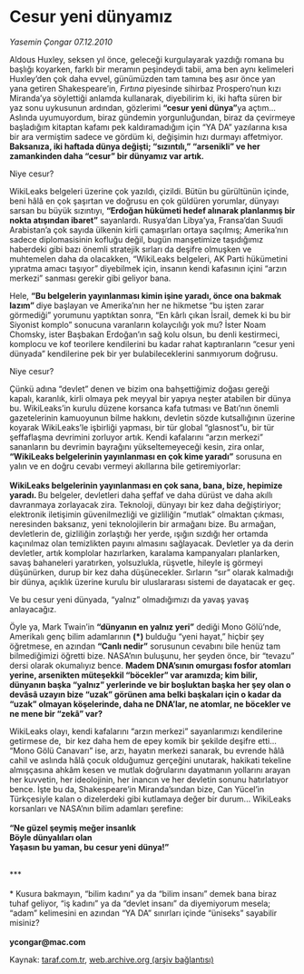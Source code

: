 # Cesur yeni dünyamız 

*Yasemin Çongar 07.12.2010*

<div class="yazi"><p>Aldous Huxley, seksen yıl önce, geleceği kurgulayarak yazdığı romana bu başlığı koyarken, farklı bir meramın peşindeydi tabii, ama ben aynı kelimeleri Huxley’den çok daha evvel, günümüzden tam tamına beş asır önce yan yana getiren Shakespeare’in, <i>Fırtına</i> piyesinde sihirbaz Prospero’nun kızı Miranda’ya söylettiği anlamda kullanarak, diyebilirim ki, iki hafta süren bir yaz sonu uykusunun ardından, gözlerimi <b>“cesur yeni dünya”</b>ya açtım... Aslında uyumuyordum, biraz gündemin yorgunluğundan, biraz da çevirmeye başladığım kitaptan kafamı pek kaldıramadığım için “YA DA” yazılarına kısa bir ara vermiştim sadece ve gördüm ki, değişimin hızı durmayı affetmiyor. <b>Baksanıza, iki haftada dünya değişti; “sızıntılı,” “arsenikli” ve her zamankinden daha “cesur” bir dünyamız var artık.</b></p>
<p>Niye cesur?</p>
<p>WikiLeaks belgeleri üzerine çok yazıldı, çizildi. Bütün bu gürültünün içinde, beni hâlâ en çok şaşırtan ve doğrusu en çok güldüren yorumlar, dünyayı sarsan bu büyük sızıntıyı, <b>“Erdoğan hükümeti hedef alınarak planlanmış bir nokta atışından ibaret”</b> sayanlardı. Rusya’dan Libya’ya, Fransa’dan Suudi Arabistan’a çok sayıda ülkenin kirli çamaşırları ortaya saçılmış; Amerika’nın sadece diplomasisinin kofluğu değil, bugün manşetimize taşıdığımız haberdeki gibi bazı önemli stratejik sırları da deşifre olmuşken ve muhtemelen daha da olacakken, “WikiLeaks belgeleri, AK Parti hükümetini yıpratma amacı taşıyor” diyebilmek için, insanın kendi kafasının içini “arzın merkezi” sanması gerekir gibi geliyor bana.</p>
<p>Hele, <b>“Bu belgelerin yayınlanması kimin işine yaradı, önce ona bakmak lazım” </b>diye başlayan ve Amerika’nın her ne hikmetse “bu işten zarar görmediği” yorumunu yaptıktan sonra, “En kârlı çıkan İsrail, demek ki bu bir Siyonist komplo” sonucuna varanların kolaycılığı yok mu? İster Noam Chomsky, ister Başbakan Erdoğan’ın sağ kolu olsun, bu denli kestirmeci, komplocu ve kof teorilere kendilerini bu kadar rahat kaptıranların “cesur yeni dünyada” kendilerine pek bir yer bulabileceklerini sanmıyorum doğrusu.</p>
<p>Niye cesur? </p>
<p>Çünkü adına “devlet” denen ve bizim ona bahşettiğimiz doğası gereği kapalı, karanlık, kirli olmaya pek meyyal bir yapıya neşter atabilen bir dünya bu. WikiLeaks’in kurulu düzene korsanca kafa tutması ve Batı’nın önemli gazetelerinin kamuoyunun bilme hakkını, devletin sözde kutsallığının üzerine koyarak WikiLeaks’le işbirliği yapması, bir tür global “glasnost”u, bir tür şeffaflaşma devrimini zorluyor artık. Kendi kafalarını “arzın merkezi” sananların bu devrimin bayrağını yükseltemeyeceği kesin, zira onlar, <b>“WikiLeaks belgelerinin yayınlanması en çok kime yaradı”</b> sorusuna en yalın ve en doğru cevabı vermeyi akıllarına bile getiremiyorlar:<br/><br/><b>WikiLeaks belgelerinin yayınlanması en çok sana, bana, bize, hepimize yaradı. </b>Bu belgeler, devletleri daha şeffaf ve daha dürüst ve daha akıllı davranmaya zorlayacak zira. Teknoloji, dünyayı bir kez daha değiştiriyor; elektronik iletişimin güvenilmezliği ve gizliliğin “mutlak” olmaktan çıkması, neresinden baksanız, yeni teknolojilerin bir armağanı bize. Bu armağan, devletlerin de, gizliliğin zorlaştığı her yerde, ışığın sızdığı her ortamda kaçınılmaz olan temizlikten payını almasını sağlayacak. Devletler ya da derin devletler, artık komplolar hazırlarken, karalama kampanyaları planlarken, savaş bahaneleri yaratırken, yolsuzlukla, rüşvetle, hileyle iş görmeyi düşünürken, durup bir kez daha düşünecekler. Sırların “sır” olarak kalmadığı bir dünya, açıklık üzerine kurulu bir uluslararası sistemi de dayatacak er geç.</p>
<p>Ve bu cesur yeni dünyada, “yalnız” olmadığımızı da yavaş yavaş anlayacağız.</p>
<p>Öyle ya, Mark Twain’in <b>“dünyanın en yalnız yeri”</b> dediği Mono Gölü’nde, Amerikalı genç bilim adamlarının <b>(*)</b> bulduğu “yeni hayat,” hiçbir şey öğretmese, en azından <b>“Canlı nedir”</b> sorusunun cevabını bile henüz tam bilmediğimizi öğretti bize. NASA’nın buluşunu, her şeyden önce, bir “tevazu” dersi olarak okumalıyız bence. <b>Madem DNA’sının omurgası fosfor atomları yerine, arsenikten müteşekkil “böcekler” var aramızda; kim bilir, dünyanın başka “yalnız” yerlerinde ve bir boşluktan başka her şey olan o devâsâ uzayın bize “uzak” görünen ama belki başkaları için o kadar da “uzak” olmayan köşelerinde, daha ne DNA’lar, ne atomlar, ne böcekler ve ne mene bir “zekâ” var?</b></p>
<p>WikiLeaks olayı, kendi kafalarını “arzın merkezi” sayanlarımızı kendilerine getirmese de,  bir kez daha hem de epey komik bir şekilde deşifre etti... “Mono Gölü Canavarı” ise, arzı, hayatın merkezi sanarak, bu evrende hâlâ cahil ve aslında hâlâ çocuk olduğumuz gerçeğini unutarak, hakikati tekeline almışçasına ahkâm kesen ve mutlak doğrularını dayatmanın yollarını arayan her kuvvetin, her ideolojinin, her inancın ve her devletin sonunu hatırlatıyor bence. İşte bu da, Shakespeare’in Miranda’sından bize, Can Yücel’in Türkçesiyle kalan o dizelerdeki gibi kutlamaya değer bir durum... WikiLeaks korsanları ve NASA’nın bilim adamları şerefine:<br/><br/><b>“Ne güzel şeymiş meğer insanlık<br/></b><b>Böyle dünyalıları olan<br/></b><b>Yaşasın bu yaman, bu cesur yeni dünya!”</b></p>
<p> <br/>***<br/><br/>* Kusura bakmayın, “bilim kadını” ya da “bilim insanı” demek bana biraz tuhaf geliyor, “iş kadını” ya da “devlet insanı” da diyemiyorum mesela; “adam” kelimesini en azından “YA DA” sınırları içinde “üniseks” sayabilir misiniz?<br/><br/><b>ycongar@mac.com</b></p></div>

Kaynak: [taraf.com.tr](http://www.taraf.com.tr:80/yasemin-congar/makale-cesur-yeni-dunyamiz.htm), [web.archive.org (arşiv bağlantısı)](http://web.archive.org/web/20101208181955/http://www.taraf.com.tr:80/yasemin-congar/makale-cesur-yeni-dunyamiz.htm)
